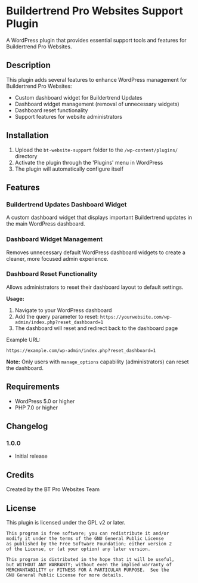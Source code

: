 # Buildertrend Pro Websites Support Plugin

A WordPress plugin that provides essential support tools and features for Buildertrend Pro Websites.

## Description

This plugin adds several features to enhance WordPress management for Buildertrend Pro Websites:

- Custom dashboard widget for Buildertrend Updates
- Dashboard widget management (removal of unnecessary widgets)
- Dashboard reset functionality
- Support features for website administrators

## Installation

1. Upload the `bt-website-support` folder to the `/wp-content/plugins/` directory
2. Activate the plugin through the 'Plugins' menu in WordPress
3. The plugin will automatically configure itself

## Features

### Buildertrend Updates Dashboard Widget

A custom dashboard widget that displays important Buildertrend updates in the main WordPress dashboard.

### Dashboard Widget Management

Removes unnecessary default WordPress dashboard widgets to create a cleaner, more focused admin experience.

### Dashboard Reset Functionality

Allows administrators to reset their dashboard layout to default settings.

**Usage:**
1. Navigate to your WordPress dashboard
2. Add the query parameter to reset: `https://yourwebsite.com/wp-admin/index.php?reset_dashboard=1`
3. The dashboard will reset and redirect back to the dashboard page

Example URL:
```
https://example.com/wp-admin/index.php?reset_dashboard=1
```

**Note:** Only users with `manage_options` capability (administrators) can reset the dashboard.

## Requirements

- WordPress 5.0 or higher
- PHP 7.0 or higher

## Changelog

### 1.0.0
- Initial release

## Credits

Created by the BT Pro Websites Team

## License

This plugin is licensed under the GPL v2 or later.

```
This program is free software; you can redistribute it and/or
modify it under the terms of the GNU General Public License
as published by the Free Software Foundation; either version 2
of the License, or (at your option) any later version.

This program is distributed in the hope that it will be useful,
but WITHOUT ANY WARRANTY; without even the implied warranty of
MERCHANTABILITY or FITNESS FOR A PARTICULAR PURPOSE.  See the
GNU General Public License for more details.
```